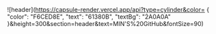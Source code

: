 ![header](https://capsule-render.vercel.app/api?type=cylinder&color=  { "color": "F6CED8E",
    "text": "61380B",
    "textBg": "2A0A0A"
  }&height=300&section=header&text=MIN'S%20GitHub&fontSize=90)
